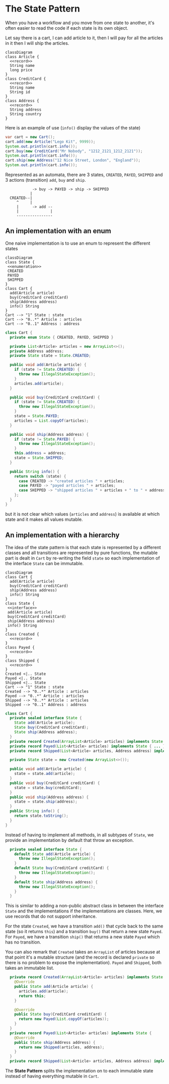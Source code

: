 # The State Pattern

When you have a workflow and you move from one state to another,
it's often easier to read the code if each state is its own object.

Let say there is a cart, I can add article to it, then I will pay for all the articles in it then
I will ship the articles.

```mermaid
classDiagram
class Article {
  <<record>>
  String name
  long price
}
class CreditCard {
  <<record>>
  String name
  String id
}
class Address {
  <<record>>
  String address
  String country
}
```

Here is an example of use (`info()` display the values of the state)
```java
var cart = new Cart();
cart.add(new Article("Lego Kit", 9999));
System.out.println(cart.info());
cart.buy(new CreditCard("Mr Nobody", "1212_2121_1212_2121"));
System.out.println(cart.info());
cart.ship(new Address("12 Nice Street, London", "England"));
System.out.println(cart.info());
```

Represented as an automata, there are 3 states, `CREATED`, `PAYED`, `SHIPPED` and
3 actions (transition) `add`, `buy` and `ship`.

```
            -> buy -> PAYED -> ship -> SHIPPED
           |
  CREATED--|
     ^     |
     |      -> add --
     |              |
     ----------------
```

## An implementation with an enum

One naive implementation is to use an enum to represent the different states

```mermaid
classDiagram
class State {
 <<enumeration>>
 CREATED
 PAYED
 SHIPPED
}
class Cart {
  add(Article article)
  buy(CreditCard creditCard)
  ship(Address address)
  info() String
}
Cart --> "1" State : state
Cart --> "0..*" Article : articles
Cart --> "0..1" Address : address
```

```java
class Cart {
  private enum State { CREATED, PAYED, SHIPPED }

  private List<Article> articles = new ArrayList<>();
  private Address address;
  private State state = State.CREATED;

  public void add(Article article) {
    if (state != State.CREATED) {
      throw new IllegalStateException();
    }
    articles.add(article);
  }

  public void buy(CreditCard creditCard) {
    if (state != State.CREATED) {
      throw new IllegalStateException();
    }
    state = State.PAYED;
    articles = List.copyOf(articles);
  }

  public void ship(Address address) {
    if (state != State.PAYED) {
      throw new IllegalStateException();
    }
    this.address = address;
    state = State.SHIPPED;
  }

  public String info() {
    return switch (state) {
      case CREATED -> "created articles " + articles;
      case PAYED -> "payed articles " + articles;
      case SHIPPED -> "shipped articles " + articles + " to " + address;
    };
  }
}
```

but it is not clear which values (`articles` and `address`) is available at which state 
and it makes all values mutable.


## An implementation with a hierarchy

The idea of the state pattern is that each state is represented by a different classes
and all transitions are represented by pure functions, the mutable part is dealt in `Cart`
by re-writing the field `state` so each implementation of the interface `State` can be immutable.

```mermaid
classDiagram
class Cart {
  add(Article article)
  buy(CreditCard creditCard)
  ship(Address address)
  info() String
}
class State {
 <<interface>>
 add(Article article)
 buy(CreditCard creditCard)
 ship(Address address)
 info() String
}
class Created {
  <<record>>
}
class Payed {
  <<record>>
}
class Shipped {
  <<record>>
}
Created <|.. State
Payed <|.. State
Shipped <|.. State
Cart --> "1" State : state
Created --> "0..*" Article : articles
Payed --> "0..*" Article : articles
Shipped --> "0..*" Article : articles
Shipped --> "0..1" Address : address
```

```java
class Cart {
  private sealed interface State {
    State add(Article article);
    State buy(CreditCard creditCard);
    State ship(Address address);
  }
  private record Created(ArrayList<Article> articles) implements State { ... }
  private record Payed(List<Article> articles) implements State { ... }
  private record Shipped(List<Article> articles, Address address) implements State { ... }

  private State state = new Created(new ArrayList<>());

  public void add(Article article) {
    state = state.add(article);
  }
  public void buy(CreditCard creditCard) {
    state = state.buy(creditCard);
  }
  public void ship(Address address) {
    state = state.ship(address);
  }
  public String info() {
    return state.toString();
  }
}
```

Instead of having to implement all methods, in all subtypes of `State`,
we provide an implementation by default that throw an exception.

```java
  private sealed interface State {
    default State add(Article article) {
      throw new IllegalStateException();
    }
    default State buy(CreditCard creditCard) {
      throw new IllegalStateException();
    }
    default State ship(Address address) {
      throw new IllegalStateException();
    }
  }
```

This is similar to adding a non-public abstract class in between the interface `State` and the implementations
if the implementations are classes. Here, we use records that do not support inheritance.

For the state `Created`, we have a transition `add()` that cycle back to the same state (so it returns `this`)
and a transition `buy()` that return a new state `Payed`. For `Payed`, we have a transition `ship()`
that returns a new state `Payed` which has no transition.

You can also remark that `Created` takes an `ArrayList` of articles because at that point it's a mutable structure
(and the record is declared `private` so there is no problem to expose the implementation). `Payed` and
`Shipped`, both takes an immutable list.

```java
  private record Created(ArrayList<Article> articles) implements State {
    @Override
    public State add(Article article) {
      articles.add(article);
      return this;
    }

    @Override
    public State buy(CreditCard creditCard) {
      return new Payed(List.copyOf(articles));
    }
  }
  private record Payed(List<Article> articles) implements State {
    @Override
    public State ship(Address address) {
      return new Shipped(articles, address);
    }
  }
  private record Shipped(List<Article> articles, Address address) implements State { }
```

The **State Pattern** splits the implementation on to each immutable state instead of having everything
mutable in `Cart`.
